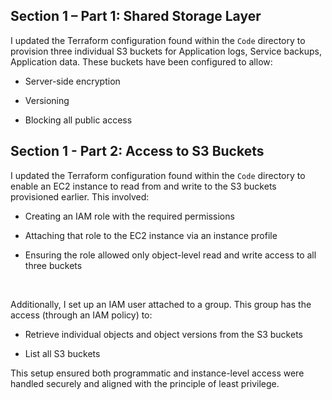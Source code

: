 ## Section 1 – Part 1: Shared Storage Layer

I updated the Terraform configuration found within the `Code` directory to provision three individual S3 buckets for Application logs, Service backups, Application data. These buckets have been configured to allow:

- Server-side encryption

- Versioning

- Blocking all public access


## Section 1 - Part 2: Access to S3 Buckets
I updated the Terraform configuration found within the `Code` directory to enable an EC2 instance to read from and write to the S3 buckets provisioned earlier. This involved:

- Creating an IAM role with the required permissions

- Attaching that role to the EC2 instance via an instance profile

- Ensuring the role allowed only object-level read and write access to all three buckets

<br> 

Additionally, I set up an IAM user attached to a group. This group has the access (through an IAM policy) to:

- Retrieve individual objects and object versions from the S3 buckets

- List all S3 buckets

This setup ensured both programmatic and instance-level access were handled securely and aligned with the principle of least privilege.